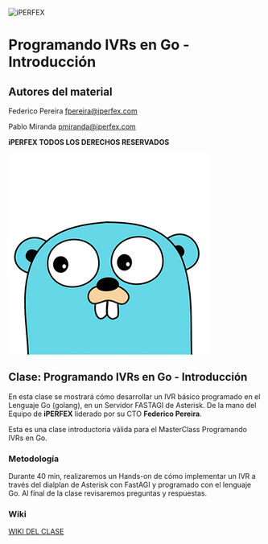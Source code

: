 ![iPERFEX](https://www.iperfex.com/wp-content/uploads/2019/01/iPerfex_logo_naranja-e1546949425459.png)

# Programando IVRs en Go - Introducción

## Autores del material

 Federico Pereira <fpereira@iperfex.com>
 
 Pablo Miranda <pmiranda@iperfex.com>

**iPERFEX TODOS LOS DERECHOS RESERVADOS**

![Gopher](https://github.com/iperfex-team/programando-ivrs-en-go-introduccion/blob/main/images/golang_gopher-logo1.png)


## Clase: Programando IVRs en Go - Introducción

En esta clase se mostrará cómo desarrollar un IVR básico programado en el Lenguaje Go (golang), en un Servidor FASTAGI de Asterisk. De la mano del Equipo de **iPERFEX** liderado por su CTO **Federico Pereira**.

Esta es una clase introductoria válida para el MasterClass Programando IVRs en Go.

### Metodología

Durante 40 min, realizaremos un Hands-on de cómo implementar un IVR a través del dialplan de Asterisk con FastAGI y programado con el lenguaje Go. Al final de la clase revisaremos preguntas y respuestas.

### Wiki

[WIKI DEL CLASE](https://github.com/iperfex-team/programando-ivrs-en-go-introduccion/wiki)
